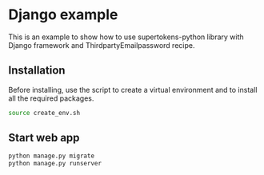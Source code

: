 # Django example

This is an example to show how to use supertokens-python library with Django framework and ThirdpartyEmailpassword recipe. 

## Installation

Before installing, use the script to create a virtual environment and to install all the required packages.
```bash
source create_env.sh
```

## Start web app

```bash
python manage.py migrate
python manage.py runserver
```